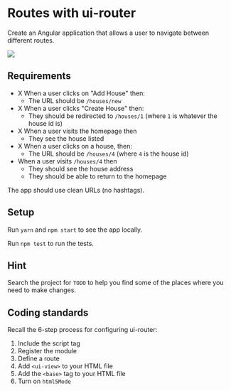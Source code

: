 # Routes with ui-router

Create an Angular application that allows a user to navigate between different routes.

![](./images/spa-routing.png)

## Requirements

- X When a user clicks on "Add House" then:
  - The URL should be `/houses/new`
- X When a user clicks "Create House" then:
  - They should be redirected to `/houses/1` (where `1` is whatever the house id is)
- X When a user visits the homepage then
  - They see the house listed
- X When a user clicks on a house, then:
  - The URL should be `/houses/4` (where `4` is the house id)
- When a user visits `/houses/4` then
  - They should see the house address
  - They should be able to return to the homepage

The app should use clean URLs (no hashtags).

## Setup

Run `yarn` and `npm start` to see the app locally.

Run `npm test` to run the tests.

## Hint

Search the project for `TODO` to help you find some of the places where you need to make changes.

## Coding standards

Recall the 6-step process for configuring ui-router:

1. Include the script tag
1. Register the module
1. Define a route
1. Add `<ui-view>` to your HTML file
1. Add the `<base>` tag to your HTML file
1. Turn on `html5Mode`
